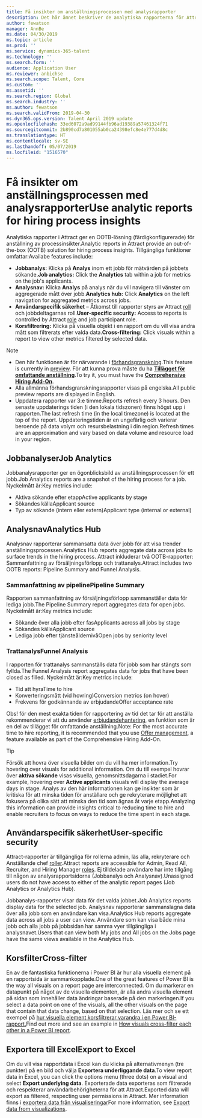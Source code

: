 ```yaml
---
title: Få insikter om anställningsprocessen med analysrapporter
description: Det här ämnet beskriver de analytiska rapporterna för Attract
author: fewatson
manager: AnnBe
ms.date: 04/30/2019
ms.topic: article
ms.prod: ''
ms.service: dynamics-365-talent
ms.technology: ''
ms.search.form: ''
audience: Application User
ms.reviewer: anbichse
ms.search.scope: Talent, Core
ms.custom: ''
ms.assetid: ''
ms.search.region: Global
ms.search.industry: ''
ms.author: fewatson
ms.search.validFrom: 2019-04-30
ms.dyn365.ops.version: Talent April 2019 update
ms.openlocfilehash: 33ed6072a9ad99144fb96ad19389a57461324f71
ms.sourcegitcommit: 2b890cd7a801055ab0ca24398efc8e4e777d4d8c
ms.translationtype: HT
ms.contentlocale: sv-SE
ms.lasthandoff: 05/07/2019
ms.locfileid: "1516570"
---
```

# <a name="use-analytic-reports-for-hiring-process-insights"></a><span data-ttu-id="a3fe2-103">Få insikter om anställningsprocessen med analysrapporter</span><span class="sxs-lookup"><span data-stu-id="a3fe2-103">Use analytic reports for hiring process insights</span></span>

<span data-ttu-id="a3fe2-104">Analytiska rapporter i Attract ger en OOTB-lösning (färdigkonfigurerade) för anställning av processinsikter.</span><span class="sxs-lookup"><span data-stu-id="a3fe2-104">Analytic reports in Attract provide an out-of-the-box (OOTB) solution for hiring process insights.</span></span> <span data-ttu-id="a3fe2-105">Tillgängliga funktioner omfattar:</span><span class="sxs-lookup"><span data-stu-id="a3fe2-105">Availabe features include:</span></span>

- <span data-ttu-id="a3fe2-106">**Jobbanalys:** Klicka på **Analys** inom ett jobb för mätvärden på jobbets sökande.</span><span class="sxs-lookup"><span data-stu-id="a3fe2-106">**Job analytics:** Click the **Analytics** tab within a job for metrics on the job's applicants.</span></span>
- <span data-ttu-id="a3fe2-107">**Analysnav:** Klicka  **Analys** på analys när du vill navigera till vänster om aggregerade mått över jobb.</span><span class="sxs-lookup"><span data-stu-id="a3fe2-107">**Analytics hub:** Click **Analytics** on the left navigation for aggregated metrics across jobs.</span></span>
- <span data-ttu-id="a3fe2-108">**Användarspecifik säkerhet** – Åtkomst till rapporter styrs av Attract [roll](security-attract.md) och jobbdeltagarnas roll.</span><span class="sxs-lookup"><span data-stu-id="a3fe2-108">**User-specific security:** Access to reports is controlled by Attract [role](security-attract.md) and job participant role.</span></span>
- <span data-ttu-id="a3fe2-109">**Korsfiltrering:** Klicka på visuella objekt i en rapport om du vill visa andra mått som filtrerats efter valda data.</span><span class="sxs-lookup"><span data-stu-id="a3fe2-109">**Cross-filtering:** Click visuals within a report to view other metrics filtered by selected data.</span></span>

>[!NOTE] 
>- <span data-ttu-id="a3fe2-110">Den här funktionen är för närvarande i [förhandsgranskning](access-preview-feature.md).</span><span class="sxs-lookup"><span data-stu-id="a3fe2-110">This feature is currently in [preview](access-preview-feature.md).</span></span> <span data-ttu-id="a3fe2-111">För att kunna prova måste du ha [**Tillägget för omfattande anställning**](attract-comprehensive-hiring.md).</span><span class="sxs-lookup"><span data-stu-id="a3fe2-111">To try it, you must have the [**Comprehensive Hiring Add-On**](attract-comprehensive-hiring.md).</span></span>
>- <span data-ttu-id="a3fe2-112">Alla allmänna förhandsgranskningsrapporter visas på engelska.</span><span class="sxs-lookup"><span data-stu-id="a3fe2-112">All public preview reports are displayed in English.</span></span>
>- <span data-ttu-id="a3fe2-113">Uppdatera rapporter var 3:e timme.</span><span class="sxs-lookup"><span data-stu-id="a3fe2-113">Reports refresh every 3 hours.</span></span> <span data-ttu-id="a3fe2-114">Den senaste uppdaterings tiden (i den lokala tidszonen) finns högst upp i rapporten.</span><span class="sxs-lookup"><span data-stu-id="a3fe2-114">The last refresh time (in the local timezone) is located at the top of the report.</span></span> <span data-ttu-id="a3fe2-115">Uppdateringstiden är en ungefärlig och varierar beroende på data volym och resursbelastning i din region.</span><span class="sxs-lookup"><span data-stu-id="a3fe2-115">Refresh times are an approximation and vary based on data volume and resource load in your region.</span></span>

## <a name="job-analytics"></a><span data-ttu-id="a3fe2-116">Jobbanalyser</span><span class="sxs-lookup"><span data-stu-id="a3fe2-116">Job Analytics</span></span>

<span data-ttu-id="a3fe2-117">Jobbanalysrapporter ger en ögonblicksbild av anställningsprocessen för ett jobb.</span><span class="sxs-lookup"><span data-stu-id="a3fe2-117">Job Analytics reports are a snapshot of the hiring process for a job.</span></span>  <span data-ttu-id="a3fe2-118">Nyckelmått är:</span><span class="sxs-lookup"><span data-stu-id="a3fe2-118">Key metrics include:</span></span>

- <span data-ttu-id="a3fe2-119">Aktiva sökande efter etapp</span><span class="sxs-lookup"><span data-stu-id="a3fe2-119">Active applicants by stage</span></span>
- <span data-ttu-id="a3fe2-120">Sökandes källa</span><span class="sxs-lookup"><span data-stu-id="a3fe2-120">Applicant source</span></span>
- <span data-ttu-id="a3fe2-121">Typ av sökande (intern eller extern)</span><span class="sxs-lookup"><span data-stu-id="a3fe2-121">Applicant type (internal or external)</span></span>

## <a name="analytics-hub"></a><span data-ttu-id="a3fe2-122">Analysnav</span><span class="sxs-lookup"><span data-stu-id="a3fe2-122">Analytics Hub</span></span>

<span data-ttu-id="a3fe2-123">Analysnav rapporterar sammansatta data över jobb för att visa trender anställningsprocessen.</span><span class="sxs-lookup"><span data-stu-id="a3fe2-123">Analytics Hub reports aggregate data across jobs to surface trends in the hiring process.</span></span> <span data-ttu-id="a3fe2-124">Attract inkluderar två OOTB-rapporter: Sammanfattning av försäljningsförlopp och trattanalys.</span><span class="sxs-lookup"><span data-stu-id="a3fe2-124">Attract includes two OOTB reports: Pipeline Summary and Funnel Analysis.</span></span>

### <a name="pipeline-summary"></a><span data-ttu-id="a3fe2-125">Sammanfattning av pipeline</span><span class="sxs-lookup"><span data-stu-id="a3fe2-125">Pipeline Summary</span></span>

<span data-ttu-id="a3fe2-126">Rapporten sammanfattning av försäljningsförlopp sammanställer data för lediga jobb.</span><span class="sxs-lookup"><span data-stu-id="a3fe2-126">The Pipeline Summary report aggregates data for open jobs.</span></span> <span data-ttu-id="a3fe2-127">Nyckelmått är:</span><span class="sxs-lookup"><span data-stu-id="a3fe2-127">Key metrics include:</span></span>

- <span data-ttu-id="a3fe2-128">Sökande över alla jobb efter fas</span><span class="sxs-lookup"><span data-stu-id="a3fe2-128">Applicants across all jobs by stage</span></span>
- <span data-ttu-id="a3fe2-129">Sökandes källa</span><span class="sxs-lookup"><span data-stu-id="a3fe2-129">Applicant source</span></span>
- <span data-ttu-id="a3fe2-130">Lediga jobb efter tjänsteåldernivå</span><span class="sxs-lookup"><span data-stu-id="a3fe2-130">Open jobs by seniority level</span></span>

### <a name="funnel-analysis"></a><span data-ttu-id="a3fe2-131">Trattanalys</span><span class="sxs-lookup"><span data-stu-id="a3fe2-131">Funnel Analysis</span></span>

<span data-ttu-id="a3fe2-132">I rapporten för trattanalys sammanställs data för jobb som har stängts som fyllda.</span><span class="sxs-lookup"><span data-stu-id="a3fe2-132">The Funnel Analysis report aggregates data for jobs that have been closed as filled.</span></span> <span data-ttu-id="a3fe2-133">Nyckelmått är:</span><span class="sxs-lookup"><span data-stu-id="a3fe2-133">Key metrics include:</span></span>

- <span data-ttu-id="a3fe2-134">Tid att hyra</span><span class="sxs-lookup"><span data-stu-id="a3fe2-134">Time to hire</span></span>
- <span data-ttu-id="a3fe2-135">Konverteringsmått (vid hovring)</span><span class="sxs-lookup"><span data-stu-id="a3fe2-135">Conversion metrics (on hover)</span></span>
- <span data-ttu-id="a3fe2-136">Frekvens för godkännande av erbjudande</span><span class="sxs-lookup"><span data-stu-id="a3fe2-136">Offer acceptance rate</span></span>

<span data-ttu-id="a3fe2-137">Obs! för den mest exakta tiden för rapportering av tid det tar för att anställa rekommenderar vi att du använder [erbjudandehantering](offer-setup.md), en funktion som är en del av tillägget för omfattande anställning.</span><span class="sxs-lookup"><span data-stu-id="a3fe2-137">Note: For the most accurate time to hire reporting, it is recommended that you use [Offer management](offer-setup.md), a feature available as part of the Comprehensive Hiring Add-On.</span></span>

>[!TIP] 
><span data-ttu-id="a3fe2-138">Försök att hovra över visuella bilder om du vill ha mer information.</span><span class="sxs-lookup"><span data-stu-id="a3fe2-138">Try hovering over visuals for additional information.</span></span> <span data-ttu-id="a3fe2-139">Om du till exempel hovrar över **aktiva sökande** visas visuella, genomsnittsdagarna i stadiet.</span><span class="sxs-lookup"><span data-stu-id="a3fe2-139">For example, hovering over **Active applicants** visuals will display the average days in stage.</span></span> <span data-ttu-id="a3fe2-140">Analys av den här informationen kan ge insikter som är kritiska för att minska tiden för anställare och ge rekryterare möjlighet att fokusera på olika sätt att minska den tid som ägnas åt varje etapp.</span><span class="sxs-lookup"><span data-stu-id="a3fe2-140">Analyzing this information can provide insights critical to reducing time to hire and enable recruiters to focus on ways to reduce the time spent in each stage.</span></span>

## <a name="user-specific-security"></a><span data-ttu-id="a3fe2-141">Användarspecifik säkerhet</span><span class="sxs-lookup"><span data-stu-id="a3fe2-141">User-specific security</span></span>

<span data-ttu-id="a3fe2-142">Attract-rapporter är tillgängliga för rollerna admin, läs alla, rekryterare och Anställande chef [roller](security-attract.md).</span><span class="sxs-lookup"><span data-stu-id="a3fe2-142">Attract reports are accessible for Admin, Read All, Recruiter, and Hiring Manager [roles](security-attract.md).</span></span> <span data-ttu-id="a3fe2-143">Ej tilldelade användare har inte tillgång till någon av analysrapportsidorna (Jobbanalys och Analysnav).</span><span class="sxs-lookup"><span data-stu-id="a3fe2-143">Unassigned users do not have access to either of the analytic report pages (Job Analytics or Analytics Hub).</span></span>

<span data-ttu-id="a3fe2-144">Jobbanalys-rapporter visar data för det valda jobbet.</span><span class="sxs-lookup"><span data-stu-id="a3fe2-144">Job Analytics reports display data for the selected job.</span></span> <span data-ttu-id="a3fe2-145">Analysnav rapporterar sammanslagna data över alla jobb som en användare kan visa.</span><span class="sxs-lookup"><span data-stu-id="a3fe2-145">Analytics Hub reports aggregate data across all jobs a user can view.</span></span> <span data-ttu-id="a3fe2-146">Användare som kan visa både mina jobb och alla jobb på jobbsidan har samma vyer tillgängliga i analysnavet.</span><span class="sxs-lookup"><span data-stu-id="a3fe2-146">Users that can view both My jobs and All jobs on the Jobs page have the same views available in the Analytics Hub.</span></span>

## <a name="cross-filter"></a><span data-ttu-id="a3fe2-147">Korsfilter</span><span class="sxs-lookup"><span data-stu-id="a3fe2-147">Cross-filter</span></span>

<span data-ttu-id="a3fe2-148">En av de fantastiska funktionerna i Power BI är hur alla visuella element på en rapportsida är sammankopplade.</span><span class="sxs-lookup"><span data-stu-id="a3fe2-148">One of the great features of Power BI is the way all visuals on a report page are interconnected.</span></span> <span data-ttu-id="a3fe2-149">Om du markerar en datapunkt på något av de visuella elementen, är alla andra visuella element på sidan som innehåller data ändringar baserade på den markeringen.</span><span class="sxs-lookup"><span data-stu-id="a3fe2-149">If you select a data point on one of the visuals, all the other visuals on the page that contain that data change, based on that selection.</span></span> <span data-ttu-id="a3fe2-150">Läs mer och se ett exempel på [hur visuella element korsfiltrerar varandra i en Power BI-rapport.](https://docs.microsoft.com/en-us/power-bi/consumer/end-user-interactions)</span><span class="sxs-lookup"><span data-stu-id="a3fe2-150">Find out more and see an example in [How visuals cross-filter each other in a Power BI report](https://docs.microsoft.com/en-us/power-bi/consumer/end-user-interactions).</span></span>

## <a name="export-to-excel"></a><span data-ttu-id="a3fe2-151">Exportera till Excel</span><span class="sxs-lookup"><span data-stu-id="a3fe2-151">Export to Excel</span></span>

<span data-ttu-id="a3fe2-152">Om du vill visa rapportdata i Excel kan du klicka på alternativmenyn (tre punkter) på en bild och välja **Exportera underliggande data**.</span><span class="sxs-lookup"><span data-stu-id="a3fe2-152">To view report data in Excel, you can click the options menu (three dots) on a visual and select **Export underlying data**.</span></span> <span data-ttu-id="a3fe2-153">Exporterade data exporteras som filtrerade och respekterar användarbehörigheterna för att Attract.</span><span class="sxs-lookup"><span data-stu-id="a3fe2-153">Exported data will export as filtered, respecting user permissions in Attract.</span></span> <span data-ttu-id="a3fe2-154">Mer information finns i [exportera data från visualiseringar](https://docs.microsoft.com/en-us/power-bi/visuals/power-bi-visualization-export-data)</span><span class="sxs-lookup"><span data-stu-id="a3fe2-154">For more information, see [Export data from visualizations](https://docs.microsoft.com/en-us/power-bi/visuals/power-bi-visualization-export-data).</span></span>
